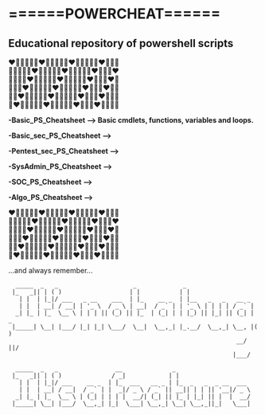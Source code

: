 # ======POWERCHEAT======

## Educational repository of powershell scripts


❤️🧡💛💚💜💙❤️🧡💛💚💜💙❤️🧡💛💚💜💙❤️🧡💛💚    
🧡💛💚💜💙❤️🧡💛💚💜💙❤️🧡💛💚💜💙❤️🧡💛💚❤️   
💛💚💜💙❤️🧡💛💚💜💙❤️🧡💛💚💜💙❤️🧡💛💚❤️🧡  
💚💜💙❤️🧡💛💚💜💙❤️🧡💛💚💜💙❤️🧡💛💚❤️🧡💛  
💜💙❤️🧡💛💚💜💙❤️🧡💛💚💜💙❤️🧡💛💚❤️🧡💛💚   
💙❤️🧡💛💚💜💙❤️🧡💛💚💜💙❤️🧡💛💚❤️🧡💛💚💜  
  
  

**-Basic_PS_Cheatsheet --> Basic cmdlets, functions, variables and loops.**

**-Basic_sec_PS_Cheatsheet -->**

**-Pentest_sec_PS_Cheatsheet -->**

**-SysAdmin_PS_Cheatsheet -->**

**-SOC_PS_Cheatsheet -->**

**-Algo_PS_Cheatsheet -->**  
  
  
  

❤️🧡💛💚💜💙❤️🧡💛💚💜💙❤️🧡💛💚💜💙❤️🧡💛💚    
🧡💛💚💜💙❤️🧡💛💚💜💙❤️🧡💛💚💜💙❤️🧡💛💚❤️   
💛💚💜💙❤️🧡💛💚💜💙❤️🧡💛💚💜💙❤️🧡💛💚❤️🧡  
💚💜💙❤️🧡💛💚💜💙❤️🧡💛💚💜💙❤️🧡💛💚❤️🧡💛  
💜💙❤️🧡💛💚💜💙❤️🧡💛💚💜💙❤️🧡💛💚❤️🧡💛💚   
💙❤️🧡💛💚💜💙❤️🧡💛💚💜💙❤️🧡💛💚❤️🧡💛💚💜  
  
  
  
  
  
...and always remember...   


    
    
      _____  _   _                     _             _                      
     |_   _|| | ( )                   | |           | |                     
       | |  | |_|/ ___   _ __    ___  | |_    __ _  | |__   _   _   __ _    
       | |  | __| / __| | '_ \  / _ \ | __|  / _` | | '_ \ | | | | / _` |   
      _| |_ | |_  \__ \ | | | || (_) || |_  | (_| | | |_) || |_| || (_| | _ 
     |_____| \__| |___/ |_| |_| \___/  \__|  \__,_| |_.__/  \__,_| \__, |( )
                                                                    __/ ||/ 
                                                                   |___/    
    															   
      _____  _   _                __              _                     
     |_   _|| | ( )              / _|            | |                    
       | |  | |_|/ ___    __ _  | |_  ___   __ _ | |_  _   _  _ __  ___ 
       | |  | __| / __|  / _` | |  _|/ _ \ / _` || __|| | | || '__|/ _ \
      _| |_ | |_  \__ \ | (_| | | | |  __/| (_| || |_ | |_| || |  |  __/
     |_____| \__| |___/  \__,_| |_|  \___| \__,_| \__| \__,_||_|   \___|
                                                                        
   
